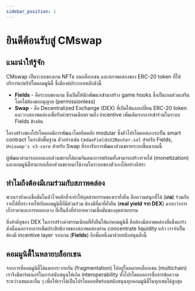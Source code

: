 ```yaml
---
sidebar_position: 1
---
```


# ยินดีต้อนรับสู่ CMswap

## แนะนำให้รู้จัก

CMswap เป็นระบบของเกม NFTs บนบล็อกเชน และสภาพคล่องของ ERC-20 token ที่ให้บริการแก่คริปโตคอมมูนิตี้ ซึ่งมีองค์ประกอบหลักดังนี้

- **Fields** - คือระบบของเกม ซึ่งเปิดให้นักพัฒนาเข้ามาสร้าง game hooks ซึ่งเป็นเกมส่วนเสริม โดยไม่ต้องขออนุญาต (permissionless)
- **Swap** - คือ Decentralized Exchange (DEX) ที่เปิดให้แลกเปลี่ยน ERC-20 token และวางสภาพคล่องเพื่อรับค่าธรรมเนียมรวมถึง incentive เพิ่มเติมจากการเข้าร่วมในระบบ Fields ข้างต้น

โครงสร้างของโปรโตคอลมีการพัฒนาโดยยึดหลัก modular ซึ่งตัวโปรโตคอลเองจะเป็น smart contract ในระดับพื้นฐาน ตัวอย่างเช่น `CmdaoFieldsV2Router.sol` สำหรับ Fields, `Uniswap's v3-core` สำหรับ Swap ที่รองรับการพัฒนาส่วนขยายระบบขึ้นมาบนนี้

ผู้พัฒนาสามารถออกแบบส่วนขยายได้ตามจินตนาการพร้อมทั้งสามารถสร้างรายได้ (monetization) และคอมมูนิตี้สามารถเลือกส่วนขยายมาใช้งานในระบบของตัวเองได้อย่างอิสระ

## ทำไมถึงต้องมีเกมร่วมกับสภาพคล่อง

พวกเรายังคงเชื่อมั่นในหัวใจหลักที่จะทำให้อุตสาหกรรมของเรายั่งยืน คือความสนุกที่ได้ (**เกม**) ร่วมกับรายได้ที่กระจายให้กับคอมมูนิตี้ที่มีส่วนร่วม ต้องมีที่มาที่ยั่งยืน (**real yield จาก DEX**) มากกว่าการเก็งราคาและการหลอกลวง ที่เป็นสิ่งที่ทำลายความเชื่อมั่นของอุตสาหกรรม  

สิ่งสำคัญของ DEX ในการสร้างค่าธรรมเนียมที่ยั่งยืนให้แก่คอมมูนิตี้ คือต้องมีสภาพคล่องที่แข็งแกร่ง ดังนั้นนอกจากการเพิ่มประสิทธิภาพของสภาพคล่องผ่าน concentrate liquidity แล้ว เราจำเป็นต้องมี incentive layer จากเกม (**Fields**) อีกชั้นหนึ่งมาช่วยสนับสนุนสิ่งนี้

## คอมมูนิตี้ในหลายบล็อกเชน

จากการที่คอมมูนิตี้ได้แตกกระจายกัน (fragmentation) ไปอยู่ในหลายบล็อกเชน (multichain) เราจึงมีพาร์ตเนอร์ในการสนับสนุนให้เกิด interoperability ทั้งโปรโตคอลการสื่อสารข้อความระหว่างเชนและอื่น ๆ เพื่อให้เราได้เป็นโปรโตคอลที่พร้อมสนับสนุนทุกคอมมูนิตี้ในทุกเชนได้สูงสุด

